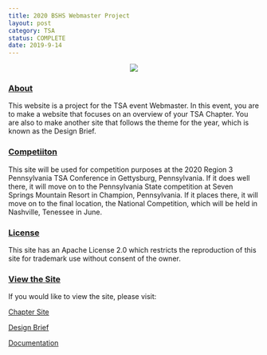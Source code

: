 ```yaml
---
title: 2020 BSHS Webmaster Project
layout: post
category: TSA
status: COMPLETE
date: 2019-9-14
---
```


<center><img src="https://www.bradykondek.ga/pics/tsa-logo.png"></center>

### <u>About</u>

This website is a project for the TSA event Webmaster.  In this event, you are to make a website that focuses on an overview of your TSA Chapter.  You are also to make another site that follows the theme for the year, which is known as the Design Brief.

### <u>Competiiton</u>

This site will be used for competition purposes at the 2020 Region 3 Pennsylvania TSA Conference in Gettysburg, Pennsylvania.  If it does well there, it will move on to the Pennsylvania State competition at Seven Springs Mountain Resort in Champion, Pennsylvania.  If it places there, it will move on to the final location, the National Competition, which will be held in Nashville, Tenessee in June.

### <u>License</u>

This site has an Apache License 2.0 which restricts the reproduction of this site for trademark use without consent of the owner.

### <u>View the Site</u>

If you would like to view the site, please visit:

<a target="_blank" href="https://www.bshswebmaster.ga">Chapter Site</a>

<a target="_blank" href="https://designbrief.bshswebmaster.ga">Design Brief</a>

<a target="_blank" href="https://documentation.bshswebmaster.ga">Documentation</a>
